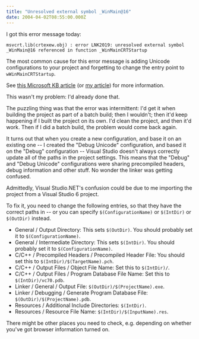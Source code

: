 ```yaml
---
title: "Unresolved external symbol _WinMain@16"
date: 2004-04-02T08:55:00.000Z
---
```

I got this error message today:

```
msvcrt.lib(crtexew.obj) : error LNK2019: unresolved external symbol _WinMain@16 referenced in function _WinMainCRTStartup
```

The most common cause for this error message is adding Unicode configurations to your project and forgetting to change
the entry point to `wWinMainCRTStartup`.

See [this Microsoft KB article](http://support.microsoft.com/default.aspx?scid=kb;EN-US;125750) (or [my article](/node/view/135)) for more information.

This wasn't my problem: I'd already done that.

The puzzling thing was that the error was intermittent: I'd get it when building the project as part of a batch build;
then I wouldn't; then it'd keep happening if I built the project on its own. I'd clean the project, and then it'd work.
Then if I did a batch build, the problem would come back again.

It turns out that when you create a new configuration, and base it on an existing one -- I created the "Debug Unicode"
configuration, and based it on the "Debug" configuration -- Visual Studio doesn't always correctly update all of the
paths in the project settings. This means that the "Debug" and "Debug Unicode" configurations were sharing precompiled
headers, debug information and other stuff. No wonder the linker was getting confused.

Admittedly, Visual Studio.NET's confusion could be due to me importing the project from a Visual Studio 6 project.

To fix it, you need to change the following entries, so that they have the correct paths in -- or you can specify
`$(ConfigurationName)` or `$(IntDir)` or `$(OutDir)` instead.

- General / Output Directory: This sets `$(OutDir)`. You should probably set it to `$(ConfigurationName)`.
- General / Intermediate Directory: This sets `$(IntDir)`. You should probably set it to `$(ConfigurationName)`.
- C/C++ / Precompiled Headers / Precompiled Header File: You should set this to `$(IntDir)/$(TargetName).pch`.
- C/C++ / Output Files / Object File Name: Set this to `$(IntDir)/`.
- C/C++ / Output Files / Program Database File Name: Set this to `$(IntDir)/vc70.pdb`.
- Linker / General / Output File: `$(OutDir)/$(ProjectName).exe`.
- Linker / Debugging / Generate Program Database File: `$(OutDir)/$(ProjectName).pdb`.
- Resources / Additional Include Directories: `$(IntDir)`.
- Resources / Resource File Name: `$(IntDir)/$(InputName).res`.

There might be other places you need to check, e.g. depending on whether you've got browser information turned on.

